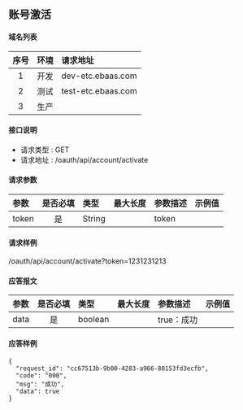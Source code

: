 ## 账号激活

#### 域名列表

| 序号  | 环境  | 请求地址           |
| :---: | :---: | :----------------- |
|   1   | 开发  | dev-etc.ebaas.com  |
|   2   | 测试  | test-etc.ebaas.com |
|   3   | 生产  |                    |

#### 接口说明

* 请求类型 : GET
* 请求地址 : /oauth/api/account/activate



#### 请求参数
| 参数  | 是否必填 | 类型   | 最大长度 | 参数描述 | 示例值 |
| :---- | :------: | :----- | :------- | :------- | :----- |
| token |    是    | String |          | token    |        |

#### 请求样例

/oauth/api/account/activate?token=1231231213


#### 应答报文

| 参数 | 是否必填 | 类型    | 最大长度 | 参数描述   | 示例值 |
| :--- | :------: | :------ | :------- | :--------- | :----- |
| data |    是    | boolean |          | true：成功 |        |

#### 应答样例

```
{
  "request_id": "cc67513b-9b00-4283-a966-80153fd3ecfb",
  "code": "000",
  "msg": "成功",
  "data": true
}

```
